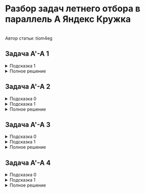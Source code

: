 <h1>Разбор задач летнего отбора в параллель A Яндекс Кружка</h1><br>Автор статьи: tiom4eg

<h2>Задача A'-A 1</h2>
<details>
  <summary>Подсказка 1</summary>

  Давайте вспомним про выпуклые оболочки. Как они могут помочь при решении этой задачи?
  
</details>
<details>
  <summary>Полное решение</summary>

  Определения и обозначения:

  Многоугольник из условия будем обозначать как $P$.
  
  Пусть есть множество точек $S$, лежащих на одной прямой $l$.
  *Крайней* будем называть такую $p \in S$, что все точки в $S \setminus p$ лежат по одну сторону от перпендикуляра к $l$, проведённого через $p$.
  
  <br>
  
  Решение:

  Эту задачу наверняка можно было решать несколькими способами, но здесь рассмотрим конкретно моё решение.

  Для начала заметим, что если для какой-то прямой $l$, содержащей две точки $P$, все точки $P$ находятся в одной полуплоскости, то $l$ будет содержать в себе какую-то сторону выпуклой оболочки $P$.
  Могут быть случаи, когда на $l$ лежит больше двух вершин $P$, однако тогда в выпуклую оболочку будут входить только две *крайние* вершины $P$ из множества тех, что лежат на $l$.
  В таком случае, если для каких-то двух вершин, лежащих на $l$, проекция центра масс будет лежать на отрезке между ними, то она точно будет лежать на отрезке между двумя *крайними* для этой прямой вершинами.

  Значит, для решения задачи нам достаточно построить выпуклую оболочку $P$ и посчитать количество соседних пар вершин в ней, для которых выполняется условие.
  
</details>

<h2>Задача A'-A 2</h2>
<details>
  <summary>Подсказка 0</summary>

  Это не задача на структуры данных.
  
</details>
<details>
  <summary>Подсказка 1</summary>

  Пусть $(l, r)$ - это такое состояние в задаче, что последней посещённой вершиной на левом берегу была $l$, а на правом $r$. 
  По условию из $(l, r)$ можно перейти только в $(x, r)$ и $(l, y)$, где $l \lt x$ и $r \lt y$, следовательно, граф состояний ацикличен.
  
</details>
<details>
  <summary>Полное решение</summary>

  Определения и обозначения:

  $(l, r)$ - это такое состояние в задаче, что последней посещённой вершиной на левом берегу была $l$, а на правом $r$. 
  
  $g_i$ - отсортированный список вершин, в которые ведут рёбра из вершины $i$.
  
  <br>
  
  Решение:

  Как было сказано в подсказке 1, если рассматривать граф состояний в данной задаче, то он будет ацикличным. Вспоминаем, что на ацикличных графах можно подсчитывать динамику с мемоизацией.

  Пусть мы находимся в состоянии $(l, r)$, причём сейчас мы стоим в вершине $l$ левого берега (для вершины $r$ правого берега аналогично). 
  Тогда можно заметить, что текущее состояние можно пересчитать через все состояния $(l, x)$, где $x \in g_l$ и $x \gt r$.

  Далее можно заметить, что для вершины $l$ левого берега достаточно сосчитать только такие состояния $(l, x)$, что $x \in g_l$, а для всех оставшихся $x$ соответствующее состояние находится `lower_bound`-ом по $g_l$.
  Значит, всего состояний динамики будет $O(p)$, а её пересчёт займет $O(p \cdot log (n + m))$.
  
</details>

<h2>Задача A'-A 3</h2>
<details>
  <summary>Подсказка 0</summary>

  Эта задача решается без техники разделяй-и-властвуй.
  
</details>
<details>
  <summary>Подсказка 1</summary>

  Стоимость отрезков с общей границей можно поддерживать при помощи стека минимумов и максимумов.
  
</details>
<details>
  <summary>Полное решение</summary>

  Определения и обозначения:

  $cost(l, r)$ - красота подотрезка $[l; r]$.

  $dp_i$ - сумма привлекательностей всех разбиений префикса $[0; i]$ на подотрезки.
  
  <br>
  
  Решение:

  Заметим, что $$dp_i = \sum_{j=0}^{i - 1} dp_j \cdot cost(j + 1, i)$$

  Будем поддерживать стек минимумов и максимумов, причём помимо самих значений будем также хранить сумму значений динамики на отрезке от первой до последней позиции с соответствующим минимумом/максимумом. 
  При добавлении нового элемента (подсчет $dp_i$ через предыдущие значения) достаточно будет обновить стек минимумов/максимумов.

  Получаем решение за амортизированное $O(n)$.
  
</details>

<h2>Задача A'-A 4</h2>
<details>
  <summary>Подсказка 0</summary>

  Эта задача - конструктив :)
  
</details>
<details>
  <summary>Подсказка 1</summary>

  Хочется покрасить клетки так, чтобы у любой не-крайней клетки был сосед каждого цвета, а также чтобы каждая клетка была покрашена не более чем одним цветом.
  
</details>
<details>
  <summary>Полное решение</summary>
  
  Пусть изначально красными клетками будут такие $(x, y)$, что выполняется одно из условий:

  $\begin{enumerate}
      \item y нечётно
      \item y чётно и x == n - 2
  \end{enumerate}$

  То есть, изначально красные клетки будут создавать связную "расчёску".
  Все остальные клетки будут изначально зелёными и также будут образовывать связную область.

  Теперь заметим, что для любого $(x, y)$ при $1 \leq x \leq n - 2, 1 \leq y \leq m - 2$, клетка $(x, y)$ будет иметь как красного, так и зелёного соседа, а значит, что если эту клетку надо покрасить в жёлтый цвет, то мы докрашиваем её в недостающий цвет, сохраняя связность обеих областей.
  
</details>

